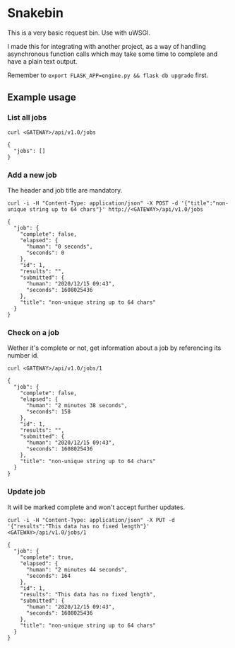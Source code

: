 # Snakebin

This is a very basic request bin. Use with uWSGI.

I made this for integrating with another project, as a way of handling asynchronous function calls which may take some time to complete and have a plain text output.

Remember to `export FLASK_APP=engine.py && flask db upgrade` first.

## Example usage

### List all jobs

`curl <GATEWAY>/api/v1.0/jobs`

```
{
  "jobs": []
}
```

### Add a new job

The header and job title are mandatory.

`curl -i -H "Content-Type: application/json" -X POST -d '{"title":"non-unique string up to 64 chars"}' http://<GATEWAY>/api/v1.0/jobs`

```
{
  "job": {
    "complete": false,
    "elapsed": {
      "human": "0 seconds",
      "seconds": 0
    },
    "id": 1,
    "results": "",
    "submitted": {
      "human": "2020/12/15 09:43",
      "seconds": 1608025436
    },
    "title": "non-unique string up to 64 chars"
  }
}
```

### Check on a job

Wether it's complete or not, get information about a job by referencing its number id.

`curl <GATEWAY>/api/v1.0/jobs/1`

```
{
  "job": {
    "complete": false,
    "elapsed": {
      "human": "2 minutes 38 seconds",
      "seconds": 158
    },
    "id": 1,
    "results": "",
    "submitted": {
      "human": "2020/12/15 09:43",
      "seconds": 1608025436
    },
    "title": "non-unique string up to 64 chars"
  }
}
```

### Update job

It will be marked complete and won't accept further updates.

`curl -i -H "Content-Type: application/json" -X PUT -d '{"results":"This data has no fixed length"}' <GATEWAY>/api/v1.0/jobs/1`

```
{
  "job": {
    "complete": true,
    "elapsed": {
      "human": "2 minutes 44 seconds",
      "seconds": 164
    },
    "id": 1,
    "results": "This data has no fixed length",
    "submitted": {
      "human": "2020/12/15 09:43",
      "seconds": 1608025436
    },
    "title": "non-unique string up to 64 chars"
  }
}
```
